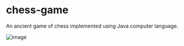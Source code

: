 # chess-game



An ancient game of chess implemented using Java computer language.


![image](https://user-images.githubusercontent.com/25560217/50720395-99249980-10d2-11e9-9e8c-b78ea8a9bf50.png)

